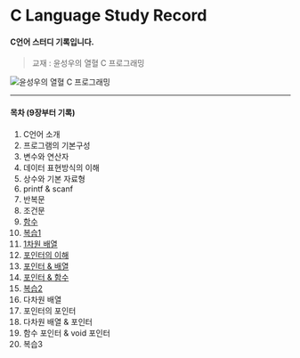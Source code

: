 # C Language Study Record
#### C언어 스터디 기록입니다.

> 교재 : 윤성우의 열혈 C 프로그래밍

![윤성우의 열혈 C 프로그래밍](http://image.yes24.com/goods/4333686/XL)
***
#### 목차 (9장부터 기록)
 1. C언어 소개
 2. 프로그램의 기본구성
 3. 변수와 연산자
 4. 데이터 표현방식의 이해
 5. 상수와 기본 자료형
 6. printf & scanf
 7. 반복문
 8. 조건문
 9. [함수](https://github.com/k1mjunyoung/C/tree/main/09Function/Recursive)
 10. [복습1](https://github.com/k1mjunyoung/C/tree/main/10Review)
 11. [1차원 배열](https://github.com/k1mjunyoung/C/tree/main/11Array)
 12. [포인터의 이해](https://github.com/k1mjunyoung/C/tree/main/12Pointer)
 13. [포인터 & 배열](https://github.com/k1mjunyoung/C/tree/main/13PointerArray)
 14. [포인터 & 함수](https://github.com/k1mjunyoung/C/tree/main/14PointerFunc)
 15. [복습2](https://github.com/k1mjunyoung/C/tree/main/15Review2)
 16. 다차원 배열
 17. 포인터의 포인터
 18. 다차원 배열 & 포인터
 19. 함수 포인터 & void 포인터
 20. 복습3
